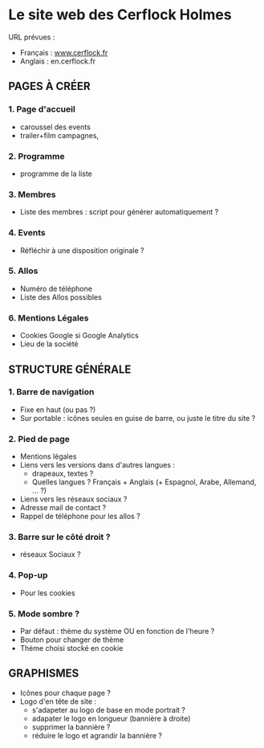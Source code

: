 # Le site web des Cerflock Holmes
URL prévues :
* Français : www.cerflock.fr
* Anglais : en.cerflock.fr

## PAGES À CRÉER

### 1. Page d'accueil
* caroussel des events
* trailer+film campagnes,

### 2. Programme
* programme de la liste

### 3. Membres
* Liste des membres : script pour générer automatiquement ?

### 4. Events
* Réfléchir à une disposition originale ?

### 5. Allos
* Numéro de téléphone
* Liste des Allos possibles

### 6. Mentions Légales
* Cookies Google si Google Analytics
* Lieu de la société


## STRUCTURE GÉNÉRALE

### 1. Barre de navigation
* Fixe en haut (ou pas ?)
* Sur portable : icônes seules en guise de barre, ou juste le titre du site ?

### 2. Pied de page
* Mentions légales
* Liens vers les versions dans d'autres langues : 
  * drapeaux, textes ?
  * Quelles langues ? Français + Anglais (+ Espagnol, Arabe, Allemand, ... ?)
* Liens vers les réseaux sociaux ?
* Adresse mail de contact ?
* Rappel de téléphone pour les allos ?

### 3. Barre sur le côté droit ?
* réseaux Sociaux ?

### 4. Pop-up
* Pour les cookies

### 5. Mode sombre ?
* Par défaut : thème du système OU en fonction de l'heure ?
* Bouton pour changer de thème
* Thème choisi stocké en cookie


## GRAPHISMES
* Icônes pour chaque page ?
* Logo d'en tête de site : 
  * s'adapeter au logo de base en mode portrait ?
  * adapater le logo en longueur (bannière à droite)
  * supprimer la bannière ?
  * réduire le logo et agrandir la bannière ?
